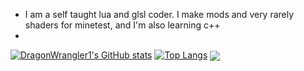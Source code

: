  - I am a self taught lua and glsl coder. I make mods and very rarely shaders for minetest, and I'm also learning c++
 - 
<a href="https://github.com/DragonWrangler1"><img src="https://github-readme-stats.vercel.app/api?username=DragonWrangler1&theme=codeSTACKr" alt="DragonWrangler1's GitHub stats" style="max-width: 100%;"></a>
<a href="https://github.com/DragonWrangler1"><img src="https://github-readme-stats.vercel.app/api/top-langs/?username=DragonWrangler1&theme=codeSTACKr&show_icons=true&layout=compact" alt="Top Langs" style="max-width: 100%;"></a>
<a href="https://github.com/VoxelForge/VoxelForge"><img align="center" src="https://github-readme-stats.vercel.app/api/pin/?username=VoxelForge&repo=VoxelForge&theme=codeSTACKr" /></a>


<!---
DragonWrangler1/DragonWrangler1 is a ✨ special ✨ repository because its `README.md` (this file) appears on your GitHub profile.
You can click the Preview link to take a look at your changes.
--->
